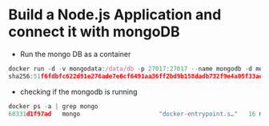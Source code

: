 <h1 id="my-custom-anchor-name">
  Build a Node.js Application and connect it with mongoDB
</h1>

* Run the mongo DB as a container
```javascript
docker run -d -v mongodata:/data/db -p 27017:27017 --name mongodb -d mongo
sha256:51f6fdbfc622d91e276ade7e6cf6491aa36ff2bd9b158dadb732f9e4a05f33ad
```

* checking if the mongodb is running 
```javascript
docker ps -a | grep mongo
68331d1f97ad   mongo                      "docker-entrypoint.s…"   16 minutes ago   Up 16 minutes               0.0.0.0:27017->27017/tcp   mongodb
```

